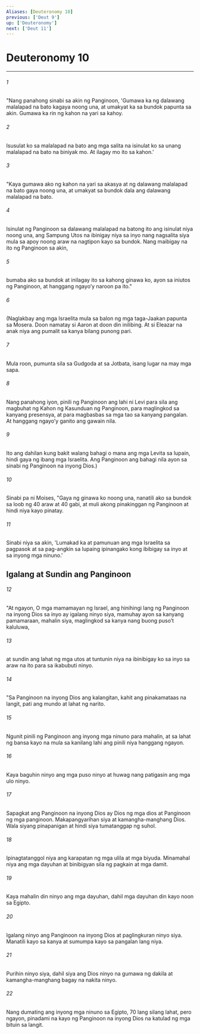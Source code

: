 ```yaml
---
Aliases: [Deuteronomy 10]
previous: ['Deut 9']
up: ['Deuteronomy']
next: ['Deut 11']
---
```

# Deuteronomy 10

***

###### 1
"Nang panahong sinabi sa akin ng Panginoon, 'Gumawa ka ng dalawang malalapad na bato kagaya noong una, at umakyat ka sa bundok papunta sa akin. Gumawa ka rin ng kahon na yari sa kahoy. 

###### 2
Isusulat ko sa malalapad na bato ang mga salita na isinulat ko sa unang malalapad na bato na biniyak mo. At ilagay mo ito sa kahon.' 

###### 3
"Kaya gumawa ako ng kahon na yari sa akasya at ng dalawang malalapad na bato gaya noong una, at umakyat sa bundok dala ang dalawang malalapad na bato. 

###### 4
Isinulat ng Panginoon sa dalawang malalapad na batong ito ang isinulat niya noong una, ang Sampung Utos na ibinigay niya sa inyo nang nagsalita siya mula sa apoy noong araw na nagtipon kayo sa bundok. Nang maibigay na ito ng Panginoon sa akin, 

###### 5
bumaba ako sa bundok at inilagay ito sa kahong ginawa ko, ayon sa iniutos ng Panginoon, at hanggang ngayoʼy naroon pa ito." 

###### 6
(Naglakbay ang mga Israelita mula sa balon ng mga taga-Jaakan papunta sa Mosera. Doon namatay si Aaron at doon din inilibing. At si Eleazar na anak niya ang pumalit sa kanya bilang punong pari. 

###### 7
Mula roon, pumunta sila sa Gudgoda at sa Jotbata, isang lugar na may mga sapa. 

###### 8
Nang panahong iyon, pinili ng Panginoon ang lahi ni Levi para sila ang magbuhat ng Kahon ng Kasunduan ng Panginoon, para maglingkod sa kanyang presensya, at para magbasbas sa mga tao sa kanyang pangalan. At hanggang ngayoʼy ganito ang gawain nila. 

###### 9
Ito ang dahilan kung bakit walang bahagi o mana ang mga Levita sa lupain, hindi gaya ng ibang mga Israelita. Ang Panginoon ang bahagi nila ayon sa sinabi ng Panginoon na inyong Dios.) 

###### 10
Sinabi pa ni Moises, "Gaya ng ginawa ko noong una, nanatili ako sa bundok sa loob ng 40 araw at 40 gabi, at muli akong pinakinggan ng Panginoon at hindi niya kayo pinatay. 

###### 11
Sinabi niya sa akin, 'Lumakad ka at pamunuan ang mga Israelita sa pagpasok at sa pag-angkin sa lupaing ipinangako kong ibibigay sa inyo at sa inyong mga ninuno.' 

## Igalang at Sundin ang Panginoon 

###### 12
"At ngayon, O mga mamamayan ng Israel, ang hinihingi lang ng Panginoon na inyong Dios sa inyo ay igalang ninyo siya, mamuhay ayon sa kanyang pamamaraan, mahalin siya, maglingkod sa kanya nang buong pusoʼt kaluluwa, 

###### 13
at sundin ang lahat ng mga utos at tuntunin niya na ibinibigay ko sa inyo sa araw na ito para sa ikabubuti ninyo. 

###### 14
"Sa Panginoon na inyong Dios ang kalangitan, kahit ang pinakamataas na langit, pati ang mundo at lahat ng narito. 

###### 15
Ngunit pinili ng Panginoon ang inyong mga ninuno para mahalin, at sa lahat ng bansa kayo na mula sa kanilang lahi ang pinili niya hanggang ngayon. 

###### 16
Kaya baguhin ninyo ang mga puso ninyo at huwag nang patigasin ang mga ulo ninyo. 

###### 17
Sapagkat ang Panginoon na inyong Dios ay Dios ng mga dios at Panginoon ng mga panginoon. Makapangyarihan siya at kamangha-manghang Dios. Wala siyang pinapanigan at hindi siya tumatanggap ng suhol. 

###### 18
Ipinagtatanggol niya ang karapatan ng mga ulila at mga biyuda. Minamahal niya ang mga dayuhan at binibigyan sila ng pagkain at mga damit. 

###### 19
Kaya mahalin din ninyo ang mga dayuhan, dahil mga dayuhan din kayo noon sa Egipto. 

###### 20
Igalang ninyo ang Panginoon na inyong Dios at paglingkuran ninyo siya. Manatili kayo sa kanya at sumumpa kayo sa pangalan lang niya. 

###### 21
Purihin ninyo siya, dahil siya ang Dios ninyo na gumawa ng dakila at kamangha-manghang bagay na nakita ninyo. 

###### 22
Nang dumating ang inyong mga ninuno sa Egipto, 70 lang silang lahat, pero ngayon, pinadami na kayo ng Panginoon na inyong Dios na katulad ng mga bituin sa langit.
